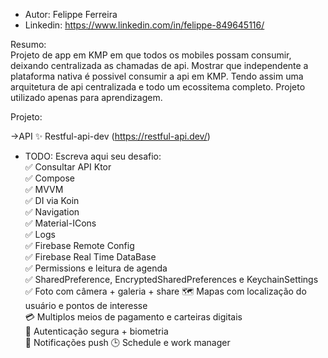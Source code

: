 
* Autor: Felippe Ferreira 
* Linkedin: https://www.linkedin.com/in/felippe-849645116/


Resumo:\
Projeto de app em KMP em que todos os mobiles possam consumir, deixando centralizada as chamadas de api.
Mostrar que independente a plataforma nativa é possivel consumir a api em KMP.
Tendo assim uma arquitetura de api centralizada e todo um ecossitema completo.
Projeto utilizado apenas para aprendizagem.


Projeto:


->API
✨ Restful-api-dev (https://restful-api.dev/)


* TODO: Escreva aqui seu desafio:\
✅ Consultar API Ktor\
✅ Compose\
✅ MVVM\
✅ DI via Koin\
✅ Navigation\
✅ Material-ICons\
✅ Logs\
✅ Firebase Remote Config\
✅ Firebase Real Time DataBase\
✅ Permissions e leitura de agenda\
✅️ SharedPreference, EncryptedSharedPreferences e KeychainSettings\
✅️ Foto com câmera + galeria + share
🗺️ Mapas com localização do usuário e pontos de interesse\
💳 Multiplos meios de pagamento e carteiras digitais\
🔐 Autenticação segura + biometria\
🔔 Notificações push
🕒 Schedule e work manager
